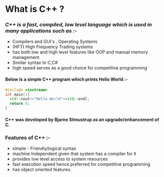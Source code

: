 # What is C++ ?

### *C++ is a fast, compiled, low level language which is used in many applications such as :-*

* Compilers and GUI's , Operating Systems
* (HFT) High Frequency Trading systems
* has both low and high level features like OOP and manual memory management
* Similar syntax to C,C#
* high speed serves as a good choice for competitive programming

#### Below is a simple C++ program which prints Hello World :-

``` cpp
#include <iostream>
int main(){
  std::cout<<"Hello World"<<std::endl;
  return 0;
}
```
#### C++ was developed by Bjarne Stroustrup as an upgrade/enhancement of C.

### Features of C++ :-

* simple - Friendly/logical syntax
* machine Independent given that system has a compiler for it
* provides low level access to system resources
* fast execution speed hence preferred for competitive programming
* has object oriented features.

  



